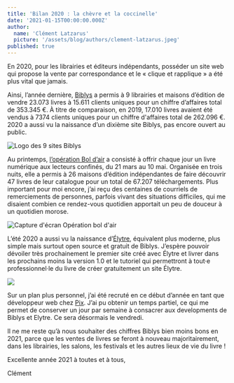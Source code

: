 ```yaml
---
title: 'Bilan 2020 : la chèvre et la coccinelle'
date: '2021-01-15T00:00:00.000Z'
author:
  name: 'Clément Latzarus'
  picture: '/assets/blog/authors/clement-latzarus.jpeg'
published: true
---
```


En 2020, pour les librairies et éditeurs indépendants, posséder un site web qui propose la vente par correspondance et le « clique et rapplique » a été plus vital que jamais.

Ainsi, l’année dernière, [Biblys](http://www.biblys.fr/) a permis à 9 librairies et maisons d’édition de vendre 23.073 livres à 15.611 clients uniques pour un chiffre d’affaires total de 353.345 €. À titre de comparaison, en 2019, 17.010 livres avaient été vendus à 7374 clients uniques pour un chiffre d&#039;affaires total de 262.096 €.  
 2020 a aussi vu la naissance d’un dixième site Biblys, pas encore ouvert au public.

![Logo des 9 sites Biblys](https://www.biblys.fr/media/blog/bilan-2020-site-biblys.png)

Au printemps, [l’opération Bol d’air](https://www.numerama.com/pop-culture/613536-pendant-le-confinement-des-editeurs-offrent-un-livre-numerique-chaque-jour.html) a consisté à offrir chaque jour un livre numérique aux lecteurs confinés, du 21 mars au 10 mai. Organisée en trois nuits, elle a permis à 26 maisons d’édition indépendantes de faire découvrir 47 livres de leur catalogue pour un total de 67.207 téléchargements. Plus important pour moi encore, j’ai reçu des centaines de courriels de remerciements de personnes, parfois vivant des situations difficiles, qui me disaient combien ce rendez-vous quotidien apportait un peu de douceur à un quotidien morose.

![Capture d&#039;écran Opération bol d&#039;air](https://www.biblys.fr/media/blog/bilan-2020-operation-bol-d-air.png)

L’été 2020 a aussi vu la naissance d’[Élytre](https://elytre.app), équivalent plus moderne, plus simple mais surtout open source et gratuit de Biblys. J’espère pouvoir dévoiler très prochainement le premier site créé avec Élytre et livrer dans les prochains moins la version 1.0 et le tutoriel qui permettront à tout·e professionnel·le du livre de créer gratuitement un site Élytre.

![](https://www.biblys.fr/media/blog/bilan-2020-logo-elytre.png)

Sur un plan plus personnel, j’ai été recruté en ce début d’année en tant que développeur web chez [Pix](http://www.pix.fr). J’ai pu obtenir un temps partiel, ce qui me permet de conserver un jour par semaine à consacrer aux developments de Biblys et Elytre. Ce sera désormais le vendredi.

Il ne me reste qu’à nous souhaiter des chiffres Biblys bien moins bons en 2021, parce que les ventes de livres se feront à nouveau majoritairement, dans les librairies, les salons, les festivals et les autres lieux de vie du livre !

Excellente année 2021 à toutes et à tous,

Clément
